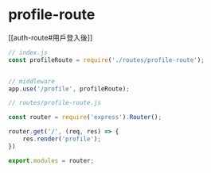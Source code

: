 # profile-route
[[auth-route#用戶登入後]] 
```js
// index.js
const profileRoute = require('./routes/profile-route');


// middleware
app.use('/profile', profileRoute);
```


```js
// routes/profile-route.js

const router = require('express').Router();

router.get('/', (req, res) => {
	res.render('profile');
})

export.modules = router;
```

